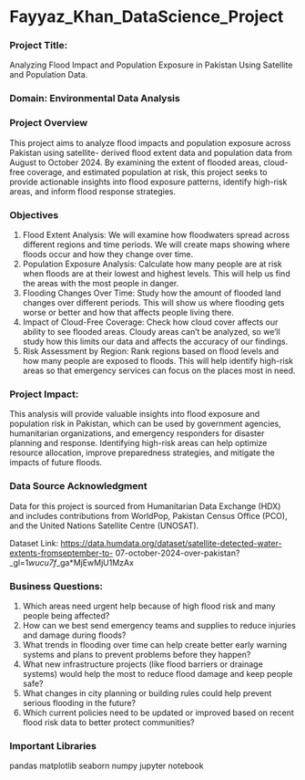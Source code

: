 # Fayyaz_Khan_DataScience_Project
### Project Title: 
Analyzing Flood Impact and Population Exposure in Pakistan Using Satellite and Population Data. 
### Domain: Environmental Data Analysis 
### Project Overview 
This project aims to analyze flood impacts and population exposure across Pakistan using     satellite- derived flood extent data and population data from August to October 2024. By examining the extent of flooded areas, cloud-free coverage, and estimated population at risk, this project seeks to provide actionable insights into flood exposure patterns, identify high-risk areas, and inform flood response strategies. 
### Objectives 
1.	Flood Extent Analysis: We will examine how floodwaters spread across different regions and time periods. We will create maps showing where floods occur and how they change over time. 
2.	Population Exposure Analysis: Calculate how many people are at risk when floods are at their lowest and highest levels. This will help us find the areas with the most people in danger. 
3.	Flooding Changes Over Time: Study how the amount of flooded land changes over different periods. This will show us where flooding gets worse or better and how that affects people living there. 
4.	Impact of Cloud-Free Coverage: Check how cloud cover affects our ability to see flooded areas. Cloudy areas can’t be analyzed, so we’ll study how this limits our data and affects the accuracy of our findings. 
5.	Risk Assessment by Region: Rank regions based on flood levels and how many people are exposed to floods. This will help identify high-risk areas so that emergency services can focus on the places most in need. 
### Project Impact: 
 This analysis will provide valuable insights into flood exposure and population risk in Pakistan, which can be used by government agencies, humanitarian organizations, and emergency responders for disaster planning and response. Identifying high-risk areas can help optimize resource allocation, improve preparedness strategies, and mitigate the impacts of future floods. 
### Data Source Acknowledgment 
Data for this project is sourced from Humanitarian Data Exchange (HDX) and includes contributions from WorldPop, Pakistan Census Office (PCO), and the United Nations Satellite Centre (UNOSAT). 
 
 Dataset Link: https://data.humdata.org/dataset/satellite-detected-water-extents-fromseptember-to- 07-october-2024-over-pakistan?_gl=1*wucu7f*_ga*MjEwMjU1MzAx   
 
 ### Business Questions: 
 
1.	Which areas need urgent help because of high flood risk and many people being affected? 
2.	How can we best send emergency teams and supplies to reduce injuries and damage during floods? 
3.	What trends in flooding over time can help create better early warning systems and plans to prevent problems before they happen? 
4.	What new infrastructure projects (like flood barriers or drainage systems) would help the most to reduce flood damage and keep people safe? 
5.	What changes in city planning or building rules could help prevent serious flooding in the future? 
6.	Which current policies need to be updated or improved based on recent flood risk data to better protect communities?

### Important Libraries

pandas
matplotlib
seaborn
numpy
jupyter notebook

 
 
 
 
